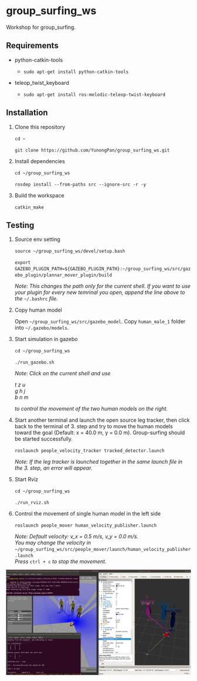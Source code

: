 # group_surfing_ws
Workshop for group_surfing.

## Requirements
- python-catkin-tools
  - `sudo apt-get install python-catkin-tools`  
    
- teleop_twist_keyboard
  - `sudo apt-get install ros-melodic-teleop-twist-keyboard`

## Installation
1. Clone this repository  
  
	`cd ~`  
  
	`git clone https://github.com/YunongPan/group_surfing_ws.git`  
  
2. Install dependencies  
  
	`cd ~/group_surfing_ws`  
  
	`rosdep install --from-paths src --ignore-src -r -y`  
  
3. Build the workspace  
  
	`catkin_make`  

## Testing
1. Source env setting  
  
	`source ~/group_surfing_ws/devel/setup.bash`  
  
	`export GAZEBO_PLUGIN_PATH=${GAZEBO_PLUGIN_PATH}:~/group_surfing_ws/src/gazebo_plugin/plannar_mover_plugin/build`  
	  
	*Note: This changes the path only for the current shell. If you want to use your plugin for every new temrinal you open, append the line above to the* `~/.bashrc` *file.*
  
2. Copy human model  
  
	Open `~/group_surfing_ws/src/gazebo_model`. Copy `human_male_1` folder into `~/.gazebo/models`.  
   
3. Start simulation in gazebo  
  
	`cd ~/group_surfing_ws`  
  
	`./run_gazebo.sh`  
  
	*Note: Click on the current shell and use*  
  
	*t	z	u*  
	*g	h	j*  
	*b	n	m*  
  
	*to control the movement of the two human models on the right.*  
  
4. Start another terminal and launch the open source leg tracker, then click back to the terminal of 3. step and try to move the human models toward the goal (Default: x = 40.0 m, y = 0.0 m). Group-surfing should be started successfully.
  
	`roslaunch people_velocity_tracker tracked_detector.launch`  
  
	*Note: If the leg tracker is launched together in the same launch file in the 3. step, an error will appear.*  
  
5. Start Rviz  
  
	`cd ~/group_surfing_ws`  
  
	`./run_rviz.sh`
  
6. Control the movement of single human model in the left side  
  
	`roslaunch people_mover human_velocity_publisher.launch`  
  
	*Note: Default velocity: v_x = 0.5 m/s, v_y = 0.0 m/s.*  
	*You may change the velocity in* `~/group_surfing_ws/src/people_mover/launch/human_velocity_publisher.launch`  
	*Press* `ctrl + c` *to stop the movement.*  
  
![image](https://raw.githubusercontent.com/YunongPan/readme_add_pic/main/group_surfing.png)

